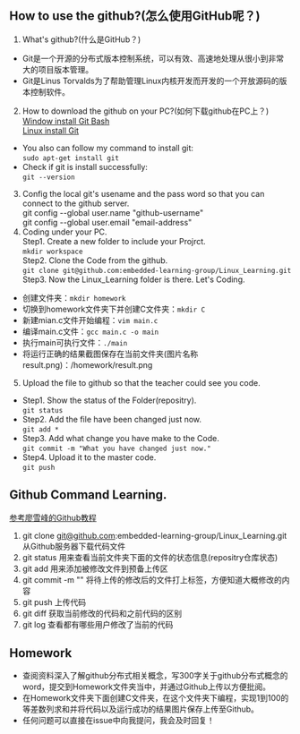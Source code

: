 ## How to use the github?(怎么使用GitHub呢？)  
1. What's github?(什么是GitHub？)  
* Git是一个开源的分布式版本控制系统，可以有效、高速地处理从很小到非常大的项目版本管理。  
* Git是Linus Torvalds为了帮助管理Linux内核开发而开发的一个开放源码的版本控制软件。  
2. How to download the github on your PC?(如何下载github在PC上？)  
[Window install Git Bash](https://www.cnblogs.com/smuxiaolei/p/7484678.html)  
[Linux install Git](https://www.linuxidc.com/Linux/2018-05/152610.htm)  
* You also can follow my command to install git:  
`sudo apt-get install git`  
* Check if git is install successfully:  
`git --version`  
3. Config the local git's usename and the pass word so that you can connect to the github server.  
git config --global user.name "github-username"  
git config --global user.email "email-address"  
4. Coding under your PC.  
Step1. Create a new folder to include your Projrct.  
`mkdir workspace`  
Step2. Clone the Code from the github.  
`git clone git@github.com:embedded-learning-group/Linux_Learning.git`  
Step3. Now the Linux_Learning folder is there. Let's Coding.  
* 创建文件夹：`mkdir homework`  
* 切换到homework文件夹下并创建C文件夹：`mkdir C`  
* 新建mian.c文件开始编程：`vim main.c`  
* 编译main.c文件：`gcc main.c -o main`  
* 执行main可执行文件：`./main`  
* 将运行正确的结果截图保存在当前文件夹(图片名称result.png)：/homework/result.png  
5. Upload the file to github so that the teacher could see you code.
* Step1. Show the status of the Folder(repositry).  
`git status`  
* Step2. Add the file have been changed just now.  
`git add *`  
* Step3. Add what change you have make to the Code.  
`git commit -m "What you have changed just now."`  
* Step4. Upload it to the master code.  
`git push`  
## Github Command Learning.  
[参考廖雪峰的Github教程](https://www.liaoxuefeng.com/wiki/896043488029600)  
1. git clone git@github.com:embedded-learning-group/Linux_Learning.git  从Github服务器下载代码文件  
2. git status  用来查看当前文件夹下面的文件的状态信息(repositry仓库状态)  
3. git add   用来添加被修改文件到预备上传区  
4. git commit -m ""  将待上传的修改后的文件打上标签，方便知道大概修改的内容  
5. git push  上传代码  
6. git diff  获取当前修改的代码和之前代码的区别  
7. git log  查看都有哪些用户修改了当前的代码  
## Homework  
* 查阅资料深入了解github分布式相关概念，写300字关于github分布式概念的word，提交到Homework文件夹当中，并通过Github上传以方便批阅。  
* 在Homework文件夹下面创建C文件夹，在这个文件夹下编程，实现1到100的等差数列求和并将代码以及运行成功的结果图片保存上传至Github。  
* 任何问题可以直接在issue中向我提问，我会及时回复！
